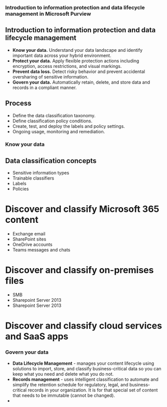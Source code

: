 ### Introduction to information protection and data lifecycle management in Microsoft Purview 
## Introduction to information protection and data lifecycle management
* **Know your data.** Understand your data landscape and identify important data across your hybrid environment.
* **Protect your data.** Apply flexible protection actions including encryption, access restrictions, and visual markings.
* **Prevent data loss.** Detect risky behavior and prevent accidental oversharing of sensitive information.
* **Govern your data.** Automatically retain, delete, and store data and records in a compliant manner.
## Process
* Define the data classification taxonomy.
* Define classification policy conditions. 
* Create, test, and deploy the labels and policy settings. 
* Ongoing usage, monitoring and remediation.
### Know your data 
## Data classification concepts
* Sensitive information types
* Trainable classifiers
* Labels
* Policies
# Discover and classify Microsoft 365 content
  * Exchange email
  * SharePoint sites
  * OneDrive accounts
  * Teams messages and chats
# Discover and classify on-premises files
  * SMB
  * Sharepoint Server 2013
  * Sharepoint Server 2013
# Discover and classify cloud services and SaaS apps
### Govern your data
* **Data Lifecycle Management** - manages your content lifecycle using solutions to import, store, and classify business-critical data so you can keep what you need and delete what you do not.
* **Records management** -  uses intelligent classification to automate and simplify the retention schedule for regulatory, legal, and business-critical records in your organization. It is for that special set of content that needs to be immutable (cannot be changed).
* 
